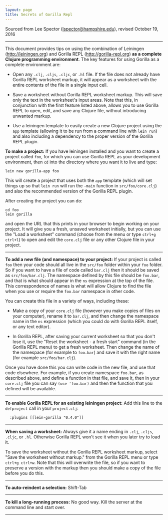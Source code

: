 ```yaml
---
layout: page
title: Secrets of Gorilla Repl
---
```


Sourced from Lee Spector (lspector@hampshire.edu), revised October 19, 2016

----
This document provides tips on using the combination of Leiningen (<http://leiningen.org>) and Gorilla REPL (<http://gorilla-repl.org>) **as a complete Clojure programming environment**. The key features for using Gorilla as a complete environment are:

- Open any `.clj`, `.cljs`, `.cljc`, or `.hl` file. If the file does not already have Gorilla REPL worksheet markup, it will appear as a worksheet with the entire contents of the file in a single input cell.

- Save a worksheet without Gorilla REPL worksheet markup. This will save only the text in the worksheet's input areas. Note that this, in conjunction with the first feature listed above, allows you to use Gorilla REPL to open, edit, and save any Clojure file, without introducing unwanted markup.

- Use a leiningen template to easily create a new Clojure project using the `app` template (allowing it to be run from a command line with `lein run`) and also including a dependency to the proper version of the Gorilla REPL plugin.

**To make a project:**
If you have leiningen installed and you want to create a project called `foo`, for which you can use Gorilla REPL as your development environment, then `cd` into the directory where you want it to live and type:

```
lein new gorilla-app foo
```

This will create a project that uses both the `app` template (which will set things up so that `lein run` will run the `-main` function in `src/foo/core.clj`) and also the recommended version of the Gorilla REPL plugin.

After creating the project you can do:

```
cd foo
lein gorilla
```

and open the URL that this prints in your browser to begin working on your project. It will give you a fresh, unsaved worksheet initially, but you can use the "Load a worksheet" command (choose from the menu or type `ctrl+g ctrl+l`) to open and edit the `core.clj` file or any other Clojure file in your project.

---

**To add a new file (and namespace) to your project:**
If your project is called `foo` then your code should all live in the `src/foo` folder within your `foo` folder. So if you want to have a file of code called `bar.clj` then it should be saved as `src/foo/bar.clj`. The namespace defined by this file should be `foo.bar`, and that is what should appear in the `ns` expression at the top of the file. This correspondence of names is what will allow Clojure to find the file when you use or require the `foo.bar` namespace in other code.

You can create this file in a variety of ways, including these:

- Make a copy of your `core.clj` file (however you make copies of files on your computer), rename it to `bar.clj`, and then change the namespace name in the `ns` expression (which you could do with Gorilla REPL itself, or any text editor).

- In Gorilla REPL, after saving your current worksheet so that you don't lose it, use the "Reset the worksheet - a fresh start" command (in the Gorilla REPL menu) to get a fresh worksheet. Then change the name of the namespace (for example to `foo.bar`) and save it with the right name (for example `src/foo/bar.clj`).

Once you have done this you can write code in the new file, and use that code elsewhere. For example, if you create namespace `foo.bar`, as described above, and define a function in that file, and save it, then in your `core.clj` file you can say `(use 'foo.bar)` and then the function that you defined will be available.


---

**To enable Gorilla REPL for an existing leiningen project:**
Add this line to the `defproject` call in your `project.clj`:


```
  :plugins [[lein-gorilla "0.4.0"]]
```

---

**When saving a worksheet:**
Always give it a name ending in `.clj`, `.cljs`, `.cljc`, or `.hl`. Otherwise Gorilla REPL won't see it when you later try to load it.

To save the worksheet without the Gorilla REPL worksheet markup, select "Save the worksheet without markup." from the Gorilla REPL menu or type `ctrl+g ctrl+w`. Note that this will overwrite the file, so if you want to preserve a version with the markup then you should make a copy of the file before you do this.

---

**To auto-reindent a selection:**
Shift-Tab

---

**To kill a long-running process:**
No good way. Kill the server at the command line and start over.

---
